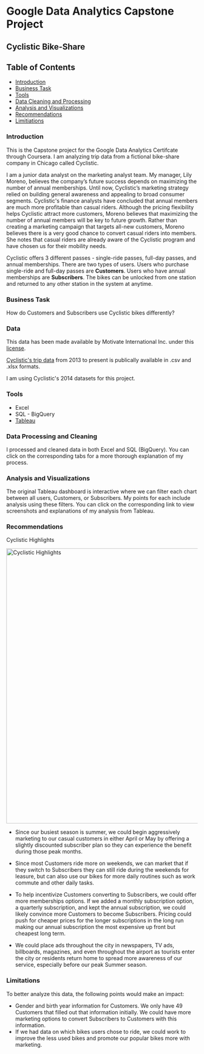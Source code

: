 # Google Data Analytics Capstone Project

## Cyclistic Bike-Share

## Table of Contents
- [Introduction](#introduction)
- [Business Task](#business-task)
- [Tools](#tools)
- [Data Cleaning and Processing](#data-processing-and-cleaning)
- [Analysis and Visualizations](#analysis-and-visualizations)
- [Recommendations](#recommendations)
- [Limitiations](#limitations)

  
### Introduction

This is the Capstone project for the Google Data Analytics Certifcate through Coursera. I am analyzing trip data from a fictional bike-share company in Chicago called Cyclistic.

I am a junior data analyst on the marketing analyst team. My manager, Lily Moreno, believes the company’s future success depends on maximizing the number of annual memberships. Until now, Cyclistic’s marketing strategy relied on building general awareness and appealing to broad consumer segments. Cyclistic's finance analysts have concluded that annual members are much more profitable than casual riders. Although the pricing flexibility helps Cyclistic attract more customers, Moreno believes that maximizing the number of annual members will be key to future growth. Rather than creating a marketing campaign that targets all-new customers, Moreno believes there is a very good chance to convert casual riders into members. She notes that casual riders are already aware of the Cyclistic program and have chosen us for their mobility needs.

Cyclistic offers 3 different passes - single-ride passes, full-day passes, and annual memberships. There are two types of users. Users who purchase single-ride and full-day passes are **Customers**. Users who have annual memberships are **Subscribers**. The bikes can be unlocked from one station and returned to any other station in the system at anytime.

### Business Task
How do Customers and Subscribers use Cyclistic bikes differently?

### Data
This data has been made available by Motivate International Inc. under this [license](https://divvybikes.com/data-license-agreement).

[Cyclistic's trip data](https://divvy-tripdata.s3.amazonaws.com/index.html) from 2013 to present is publically available in .csv and .xlsx formats.

I am using Cyclistic's 2014 datasets for this project.

### Tools
- Excel
- SQL - BigQuery
- [Tableau](https://public.tableau.com/views/2014CyclisticCapstoneProject/UsertypeCountandAvgRideLength?:language=en-US&:display_count=n&:origin=viz_share_link)

### Data Processing and Cleaning

I processed and cleaned data in both Excel and SQL (BigQuery). You can click on the corresponding tabs for a more thorough explanation of my process.

### Analysis and Visualizations

The original Tableau dashboard is interactive where we can filter each chart between all users, Customers, or Subscribers. My points for each include analysis using these filters.
You can click on the corresponding link to view screenshots and explanations of my analysis from Tableau.

### Recommendations

Cyclistic Highlights

<img width="722" alt="Cyclistic Highlights" src="https://github.com/PaxtonTaylor/Google-Data-Analytics-Capstone---Cyclistic-Bike-Share/assets/147224800/f9e1a377-6e53-405d-a2d1-5f21680710af">

- Since our busiest season is summer, we could begin aggressively marketing to our casual customers in either April or May by offering a slightly discounted subscriber plan so they can experience the benefit during those peak months.

- Since most Customers ride more on weekends, we can market that if they switch to Subscribers they can still ride during the weekends for leasure, but can also use our bikes for more daily routines such as work commute and other daily tasks.

- To help incentivize Customers converting to Subscribers, we could offer more memberships options. If we added a monthly subscription option, a quarterly subscription, and kept the annual subscription, we could likely convince more Customers to become Subscribers. Pricing could push for cheaper prices for the longer subscriptions in the long run making our annual subscription the most expensive up front but cheapest long term.

- We could place ads throughout the city in newspapers, TV ads, billboards, magazines, and even throughout the airport as tourists enter the city or residents return home to spread more awareness of our service, especially before our peak Summer season.



### Limitations

To better analyze this data, the following points would make an impact:
- Gender and birth year information for Customers. We only have 49 Customers that filled out that information initially. We could have more marketing options to convert Subscribers to Customers with this information.
- If we had data on which bikes users chose to ride, we could work to improve the less used bikes and promote our popular bikes more with marketing.
